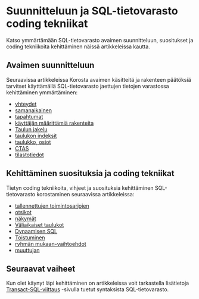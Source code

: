 <properties
   pageTitle="Päätökset ja coding SQL-tietovarasto kehittäminen | Microsoft Azure"
   description="Kehitystä, suunnitteluun, suositukset ja coding tekniikoiden SQL-tietovarasto."
   services="sql-data-warehouse"
   documentationCenter="NA"
   authors="jrowlandjones"
   manager="barbkess"
   editor=""/>

<tags
   ms.service="sql-data-warehouse"
   ms.devlang="NA"
   ms.topic="article"
   ms.tgt_pltfrm="NA"
   ms.workload="data-services"
   ms.date="08/16/2016"
   ms.author="jrj;barbkess;sonyama"/>

# <a name="design-decisions-and-coding-techniques-for-sql-data-warehouse"></a>Suunnitteluun ja SQL-tietovarasto coding tekniikat

Katso ymmärtämään SQL-tietovarasto avaimen suunnitteluun, suositukset ja coding tekniikoita kehittäminen näissä artikkeleissa kautta.

## <a name="key-design-decisions"></a>Avaimen suunnitteluun
Seuraavissa artikkeleissa Korosta avaimen käsitteitä ja rakenteen päätöksiä tarvitset käyttämällä SQL-tietovarasto jaettujen tietojen varastossa kehittäminen ymmärtäminen:

- [yhteydet][]
- [samanaikainen][]
- [tapahtumat][]
- [käyttäjän määrittämiä rakenteita][]
- [Taulun jakelu][]
- [taulukon indeksit][]
- [taulukko, osiot][]
- [CTAS][]
- [tilastotiedot][]

## <a name="development-recommendations-and-coding-techniques"></a>Kehittäminen suosituksia ja coding tekniikat
Tietyn coding tekniikoita, vihjeet ja suosituksia kehittäminen SQL-tietovarasto korostaminen seuraavissa artikkeleissa:

- [tallennettujen toimintosarjojen][]
- [otsikot][]
- [näkymät][]
- [Väliaikaiset taulukot][]
- [Dynaamisen SQL][]
- [Toistuminen][]
- [ryhmän mukaan-vaihtoehdot][]
- [muuttujan][]

## <a name="next-steps"></a>Seuraavat vaiheet
Kun olet käynyt läpi kehittäminen on artikkeleissa voit tarkastella lisätietoja [Transact-SQL-viittaus][] -sivulla tuetut syntaksista SQL-tietovarasto.

<!--Image references-->

<!--Article references-->
[samanaikainen]: ./sql-data-warehouse-develop-concurrency.md
[yhteydet]: ./sql-data-warehouse-connect-overview.md
[CTAS]: ./sql-data-warehouse-develop-ctas.md
[Dynaamisen SQL]: ./sql-data-warehouse-develop-dynamic-sql.md
[ryhmän mukaan-vaihtoehdot]: ./sql-data-warehouse-develop-group-by-options.md
[otsikot]: ./sql-data-warehouse-develop-label.md
[Toistuminen]: ./sql-data-warehouse-develop-loops.md
[tilastotiedot]: ./sql-data-warehouse-tables-statistics.md
[tallennettujen toimintosarjojen]: ./sql-data-warehouse-develop-stored-procedures.md
[Taulun jakelu]: ./sql-data-warehouse-tables-distribute.md
[taulukon indeksit]: ./sql-data-warehouse-tables-index.md
[taulukko, osiot]: ./sql-data-warehouse-tables-partition.md
[Väliaikaiset taulukot]: ./sql-data-warehouse-tables-temporary.md
[tapahtumat]: ./sql-data-warehouse-develop-transactions.md
[käyttäjän määrittämiä rakenteita]: ./sql-data-warehouse-develop-user-defined-schemas.md
[muuttujan]: ./sql-data-warehouse-develop-variable-assignment.md
[näkymät]: ./sql-data-warehouse-develop-views.md
[Transact-SQL-viittaus]: ./sql-data-warehouse-overview-reference.md

<!--MSDN references-->
[renaming objects]: https://msdn.microsoft.com/library/mt631611.aspx

<!--Other Web references-->
